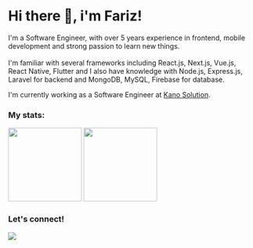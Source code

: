 # Hi there 👋, i'm Fariz!

<p>
    I'm a Software Engineer, with over 5 years experience in frontend, mobile development and strong passion to learn new things.<br /><br />
    I'm familiar with several frameworks including React.js, Next.js, Vue.js, React Native, Flutter and I also have knowledge with Node.js, Express.js, Laravel for backend and MongoDB, MySQL, Firebase for database.
</p>

<p>
    I'm currently working as a Software Engineer at <a href="https://www.kanosolution.com/" target="_blank">Kano Solution</a>.<br />
</p>

### My stats:
<p>
    <img src="https://github-readme-stats.vercel.app/api?username=ayisrhmn&hide=contribs&hide_border=true&theme=onedark&border_radius=10" height=150 />
    <img src="https://github-readme-stats.vercel.app/api/top-langs/?username=ayisrhmn&layout=compact&hide_border=true&theme=onedark&border_radius=10" height=150 />
</p>

### Let's connect!
<p>
    <a href="https://linktr.ee/ayisrhmn" target="_blank">
        <img src="https://img.shields.io/badge/@ayisrhmn | Linktree-30302f?style=flat&logo=linktree" />
    </a>
</p>
